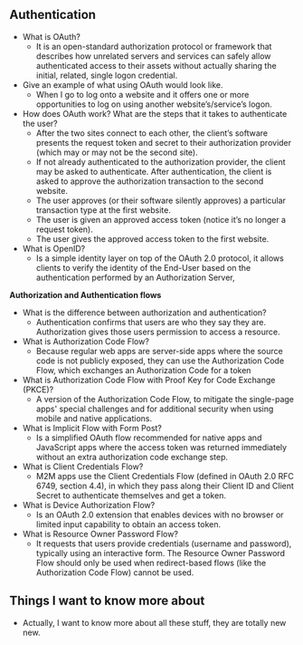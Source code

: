 ## Authentication 

- What is OAuth?
    - It is an open-standard authorization protocol or framework that describes how unrelated servers and services can safely allow authenticated access to their assets without actually sharing the initial, related, single logon credential.
- Give an example of what using OAuth would look like.
    -  When I go to log onto a website and it offers one or more opportunities to log on using another website’s/service’s logon.
- How does OAuth work? What are the steps that it takes to authenticate the user?
    - After the two sites connect to each other, the client’s software presents the request token and secret to their authorization provider (which may or may not be the second site).
    - If not already authenticated to the authorization provider, the client may be asked to authenticate. After authentication, the client is asked to approve the authorization transaction to the second website.
    - The user approves (or their software silently approves) a particular transaction type at the first website.
    - The user is given an approved access token (notice it’s no longer a request token).
    - The user gives the approved access token to the first website.
- What is OpenID?
    -  Is a simple identity layer on top of the OAuth 2.0 protocol, it allows clients to verify the identity of the End-User based on the authentication performed by an Authorization Server, 



**Authorization and Authentication flows**
- What is the difference between authorization and authentication?
    - Authentication confirms that users are who they say they are. Authorization gives those users permission to access a resource.
- What is Authorization Code Flow?
    - Because regular web apps are server-side apps where the source code is not publicly exposed, they can use the Authorization Code Flow, which exchanges an Authorization Code for a token
- What is Authorization Code Flow with Proof Key for Code Exchange (PKCE)?
    - A version of the Authorization Code Flow, to mitigate the single-page apps' special challenges and for additional security when using mobile and native applications.
- What is Implicit Flow with Form Post?
    - Is a simplified OAuth flow recommended for native apps and JavaScript apps where the access token was returned immediately without an extra authorization code exchange step.
- What is Client Credentials Flow?
    - M2M apps use the Client Credentials Flow (defined in OAuth 2.0 RFC 6749, section 4.4), in which they pass along their Client ID and Client Secret to authenticate themselves and get a token.
- What is Device Authorization Flow?
    - Is an OAuth 2.0 extension that enables devices with no browser or limited input capability to obtain an access token.
- What is Resource Owner Password Flow?
    - It requests that users provide credentials (username and password), typically using an interactive form. The Resource Owner Password Flow should only be used when redirect-based flows (like the Authorization Code Flow) cannot be used.



## Things I want to know more about
- Actually, I want to know more about all these stuff, they are totally new new.
